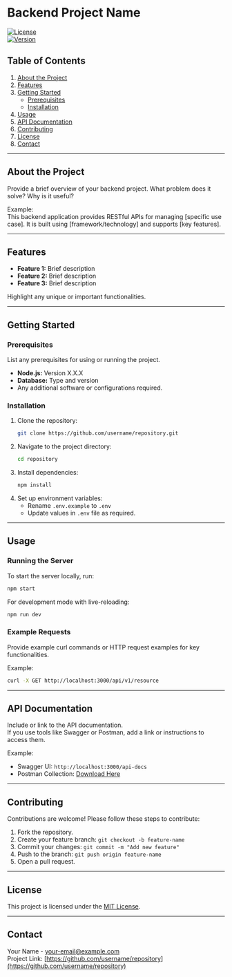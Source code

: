 # Backend Project Name

[![License](https://img.shields.io/badge/license-MIT-blue.svg)](LICENSE)  
[![Version](https://img.shields.io/badge/version-1.0.0-brightgreen.svg)](https://github.com/username/repository/releases)

## Table of Contents

1. [About the Project](#about-the-project)
2. [Features](#features)
3. [Getting Started](#getting-started)
   - [Prerequisites](#prerequisites)
   - [Installation](#installation)
4. [Usage](#usage)
5. [API Documentation](#api-documentation)
6. [Contributing](#contributing)
7. [License](#license)
8. [Contact](#contact)

---

## About the Project

Provide a brief overview of your backend project. What problem does it solve? Why is it useful?

Example:  
This backend application provides RESTful APIs for managing [specific use case]. It is built using [framework/technology] and supports [key features].

---

## Features

- **Feature 1:** Brief description
- **Feature 2:** Brief description
- **Feature 3:** Brief description

Highlight any unique or important functionalities.

---

## Getting Started

### Prerequisites

List any prerequisites for using or running the project.

- **Node.js:** Version X.X.X
- **Database:** Type and version
- Any additional software or configurations required.

### Installation

1. Clone the repository:
   ```bash
   git clone https://github.com/username/repository.git
   ```
2. Navigate to the project directory:
   ```bash
   cd repository
   ```
3. Install dependencies:
   ```bash
   npm install
   ```
4. Set up environment variables:
   - Rename `.env.example` to `.env`
   - Update values in `.env` file as required.

---

## Usage

### Running the Server

To start the server locally, run:

```bash
npm start
```

For development mode with live-reloading:

```bash
npm run dev
```

### Example Requests

Provide example curl commands or HTTP request examples for key functionalities.

Example:

```bash
curl -X GET http://localhost:3000/api/v1/resource
```

---

## API Documentation

Include or link to the API documentation.  
If you use tools like Swagger or Postman, add a link or instructions to access them.

Example:

- Swagger UI: `http://localhost:3000/api-docs`
- Postman Collection: [Download Here](path/to/postman/collection)

---

## Contributing

Contributions are welcome! Please follow these steps to contribute:

1. Fork the repository.
2. Create your feature branch: `git checkout -b feature-name`
3. Commit your changes: `git commit -m "Add new feature"`
4. Push to the branch: `git push origin feature-name`
5. Open a pull request.

---

## License

This project is licensed under the [MIT License](LICENSE).

---

## Contact

Your Name - [your-email@example.com](mailto:your-email@example.com)  
Project Link: [https://github.com/username/repository](https://github.com/username/repository)
